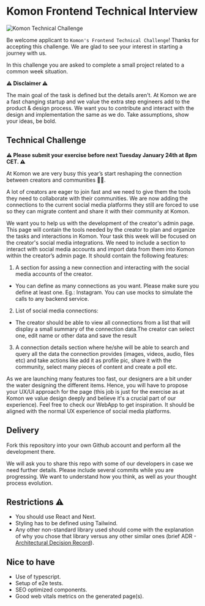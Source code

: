 # Komon Frontend Technical Interview
![Komon Technical Challenge](https://user-images.githubusercontent.com/75724798/191496086-1a644015-216c-4bb2-bdf4-c41cd673bf2a.png)

Be welcome applicant to `Komon's Frontend Technical Challenge`! Thanks for accepting this challenge. We are glad to see your interest in starting a journey with us.

In this challenge you are asked to complete a small project related to a common week situation.

**⚠️ Disclaimer ⚠️**

The main goal of the task is defined but the details aren't. At Komon we are a fast changing startup and we value the extra step  engineers add to the product & design process. We want you to contribute and interact with the design and implementation the same as we do.
Take assumptions, show your ideas, be bold.

## Technical Challenge

**⚠️ Please submit your exercise before next Tuesday January 24th at 8pm CET. ⚠️**

At Komon we are very busy this year’s start reshaping the connection between creators and communities 🚀🚀.

A lot of  creators are eager to join fast and we need to give them the tools they need to collaborate with their communities. We are now adding the connections to the current social media  platforms they still are forced to use so they can migrate content and share it with their community at Komon.

We want you to help us with the development of the creator's admin page. This page will contain the tools needed by the creator to plan and organize the tasks and interactions in Komon. Your task this week will be focused on the creator's social media integrations.
We need to include a section to interact with social media accounts and import data from them into Komon within the creator’s admin page. It should contain the following features:

1. A section for assing a new connection and interacting with the social media accounts of the creator.
  - You can define as many connections as you want. Please make sure you define at least one. Eg.: Instagram. You can use mocks to simulate the calls to any backend service.
2. List of social media connections:
  - The creator should be able to view all connections from a list that will display a small summary of the connection data.The creator can select one, edit name or other data and save the result
3. A connection details section where he/she will be able to search and query all the data the connection provides (images, videos, audio, files etc) and take actions like add it as profile pic, share it with the community, select many pieces of content and create a poll etc.

As we are launching many features too fast, our designers are a bit under the water designing the different items. Hence, you will have to propose your UX/UI approach for the page (this job is just for the exercise as at Komon we  value design deeply and believe it's a crucial part of our experience).
Feel free to check our WebApp to get inspiration. It should be aligned with the normal UX experience of social media platforms.

## Delivery

Fork this repository into your own Github account and perform all the development there. 

We will ask you to share this repo with some of our developers in case we need further details.
Please include several commits while you are progressing. We want to understand  how  you think, as well as your thought process evolution.

## Restrictions  ⚠️

- You should use React and Next.
- Styling has to be defined using Tailwind.
- Any other non-standard library used should come with the explanation of why you chose that library versus any other similar ones (brief ADR - [Architectural Decision Record](https://docs.aws.amazon.com/prescriptive-guidance/latest/architectural-decision-records/adr-process.html)).

## Nice to have

- Use of typescript.
- Setup of e2e tests.
- SEO optimized components.
- Good web vitals metrics on the generated page(s).
